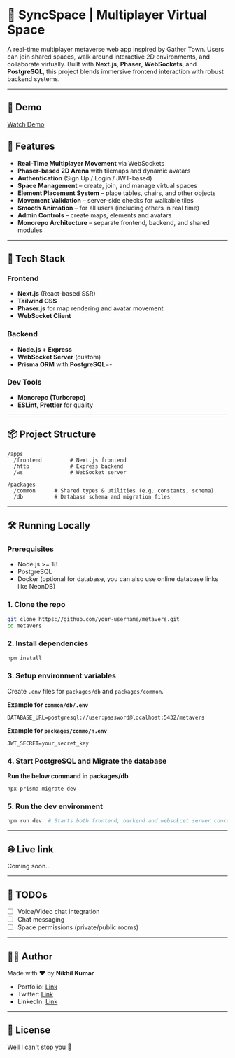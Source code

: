 # 🧠 SyncSpace | Multiplayer Virtual Space

A real-time multiplayer metaverse web app inspired by Gather Town. Users can join shared spaces, walk around interactive 2D environments, and collaborate virtually. Built with **Next.js**, **Phaser**, **WebSockets**, and **PostgreSQL**, this project blends immersive frontend interaction with robust backend systems.

---

## 🎥 Demo

[Watch Demo](https://drive.google.com/file/d/16d1pv1sKPzJAwr-Yte2dhtVgIAM3mhsO/preview)


## 🚀 Features

* **Real-Time Multiplayer Movement** via WebSockets
* **Phaser-based 2D Arena** with tilemaps and dynamic avatars
* **Authentication** (Sign Up / Login / JWT-based)
* **Space Management** – create, join, and manage virtual spaces
* **Element Placement System** – place tables, chairs, and other objects
* **Movement Validation** – server-side checks for walkable tiles
* **Smooth Animation** – for all users (including others in real time)
* **Admin Controls** – create maps, elements and avatars
* **Monorepo Architecture** – separate frontend, backend, and shared modules

---

## 🧱 Tech Stack

### Frontend

* **Next.js** (React-based SSR)
* **Tailwind CSS**
* **Phaser.js** for map rendering and avatar movement
* **WebSocket Client**

### Backend

* **Node.js + Express**
* **WebSocket Server** (custom)
* **Prisma ORM** with **PostgreSQL**=-

### Dev Tools

* **Monorepo (Turborepo)**
* **ESLint, Prettier** for quality

---

## 📦 Project Structure

```
/apps
  /frontend         # Next.js frontend
  /http             # Express backend
  /ws               # WebSocket server

/packages
  /common      # Shared types & utilities (e.g. constants, schema)
  /db          # Database schema and migration files

```

---

## 🛠️ Running Locally

### Prerequisites

* Node.js >= 18
* PostgreSQL
* Docker (optional for database, you can also use online database links like NeonDB)

### 1. Clone the repo

```bash
git clone https://github.com/your-username/metavers.git
cd metavers
```

### 2. Install dependencies

```bash
npm install
```

### 3. Setup environment variables

Create `.env` files for `packages/db` and `packages/common`.

**Example for `common/db/.env`**

```env
DATABASE_URL=postgresql://user:password@localhost:5432/metavers
```

**Example for `packages/commo/n.env`**

```env
JWT_SECRET=your_secret_key
```

### 4. Start PostgreSQL and Migrate the database
**Run the below command in packages/db**
```env
npx prisma migrate dev
```

### 5. Run the dev environment

```bash
npm run dev  # Starts both frontend, backend and websokcet server concurrently
```

---

## 🌐 Live link

Coming soon...

---

## 🧩 TODOs

* [ ] Voice/Video chat integration
* [ ] Chat messaging
* [ ] Space permissions (private/public rooms)

---

## 🙋‍♂️ Author

Made with ❤️ by **Nikhil Kumar**

* Portfolio: [Link](https://portfolio-nywf.vercel.app/)
* Twitter: [Link](https://x.com/__NikhilKumar_)
* LinkedIn: [Link](https://www.linkedin.com/in/nikhilkumar17/)

---

## 📄 License

Well I can't stop you 🥰

